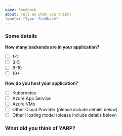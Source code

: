 ```yaml
---
name: Feedback
about: Tell us what you think!
labels: "Type: Feedback"
---
```


### Some details

**How many backends are in your application?**

- [ ] 1-2
- [ ] 3-5
- [ ] 6-10
- [ ] 10+

**How do you host your application?**

- [ ] Kubernetes
- [ ] Azure App Service
- [ ] Azure VMs
- [ ] Other Cloud Provider (please include details below)
- [ ] Other Hosting model (please include details below)

### What did you think of YARP?
